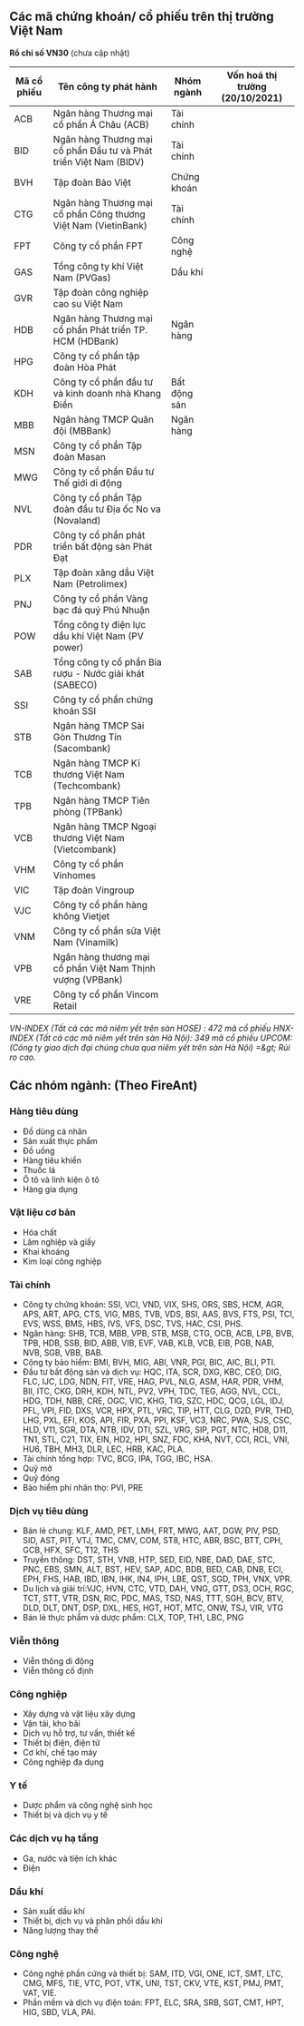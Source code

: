 
## Các mã chứng khoán/ cổ phiếu trên thị trường Việt Nam

**Rổ chỉ số VN30** (chưa cập nhật)

| Mã cổ phiếu | Tên công ty phát hành | Nhóm ngành | Vốn hoá thị trường (20/10/2021) |
| --- | --- | --- | --- |
| ACB | Ngân hàng Thương mại cổ phần Á Châu (ACB) | Tài chính ||
| BID | Ngân hàng Thương mại cổ phần Đầu tư và Phát triển Việt Nam (BIDV) | Tài chính |
| BVH | Tập đoàn Bảo Việt | Chứng khoán |
| CTG | Ngân hàng Thương mại cổ phần Công thương Việt Nam (VietinBank) | Tài chính |
| FPT | Công ty cổ phần FPT | Công nghệ |
| GAS | Tổng công ty khí Việt Nam (PVGas) | Dầu khí |
| GVR | Tập đoàn công nghiệp cao su Việt Nam |
| HDB | Ngân hàng Thương mại cổ phần Phát triển TP. HCM (HDBank) | Ngân hàng |
| HPG | Công ty cổ phần tập đoàn Hòa Phát |
| KDH | Công ty cổ phần đầu tư và kinh doanh nhà Khang Điền | Bất động sản |
| MBB | Ngân hàng TMCP Quân đội (MBBank) | Ngân hàng |
| MSN | Công ty cổ phần Tập đoàn Masan |
| MWG | Công ty cổ phần Đầu tư Thế giới di động |
| NVL | Công ty cổ phần Tập đoàn đầu tư Địa ốc No va (Novaland) |
| PDR | Công ty cổ phần phát triển bất động sản Phát Đạt |
| PLX | Tập đoàn xăng dầu Việt Nam (Petrolimex) |
| PNJ | Công ty cổ phần Vàng bạc đá quý Phú Nhuận |
| POW | Tổng công ty điện lực dầu khí Việt Nam (PV power) |
| SAB | Tổng công ty cổ phần Bia rượu - Nước giải khát (SABECO) |
| SSI | Công ty cổ phần chứng khoán SSI |
| STB | Ngân hàng TMCP Sài Gòn Thương Tín (Sacombank) |
| TCB | Ngân hàng TMCP Kĩ thương Việt Nam (Techcombank) |
| TPB | Ngân hàng TMCP Tiên phòng (TPBank) |
| VCB | Ngân hàng TMCP Ngoại thương Việt Nam (Vietcombank) |
| VHM | Công ty cổ phần Vinhomes |
| VIC | Tập đoàn Vingroup |
| VJC | Công ty cổ phần hàng không Vietjet |
| VNM | Công ty cổ phần sữa Việt Nam (Vinamilk) |
| VPB | Ngân hàng thương mại cổ phần Việt Nam Thịnh vượng (VPBank) |
| VRE | Công ty cổ phần Vincom Retail |

*VN-INDEX (Tất cả các mã niêm yết trên sàn HOSE) : 472 mã cổ phiếu*
*HNX-INDEX (Tất cả các mã niêm yết trên sàn Hà Nội): 349 mã cổ phiếu*
*UPCOM: (Công ty giao dịch đại chúng chưa qua niêm yết trên sàn Hà Nội) =\&gt; Rủi ro cao.*

## Các nhóm ngành: (Theo FireAnt)

### Hàng tiêu dùng
+ Đồ dùng cá nhân
+ Sản xuất thực phẩm
+ Đồ uống
+ Hàng tiêu khiển
+ Thuốc lá
+ Ô tô và linh kiện ô tô
+ Hàng gia dụng

### Vật liệu cơ bản
+ Hóa chất
+ Lâm nghiệp và giấy
+ Khai khoáng
+ Kim loại công nghiệp

### Tài chính
+ Công ty chứng khoán: SSI, VCI, VND, VIX, SHS, ORS, SBS, HCM, AGR, APS, ART, APG, CTS, VIG, MBS, TVB, VDS, BSI, AAS, BVS, FTS, PSI, TCI, EVS, WSS, BMS, HBS, IVS, VFS, DSC, TVS, HAC, CSI, PHS.
+ Ngân hàng: SHB, TCB, MBB, VPB, STB, MSB, CTG, OCB, ACB, LPB, BVB, TPB, HDB, SSB, BID, ABB, VIB, EVF, VAB, KLB, VCB, EIB, PGB, NAB, NVB, SGB, VBB, BAB.
+ Công ty bảo hiểm: BMI, BVH, MIG, ABI, VNR, PGI, BIC, AIC, BLI, PTI.
+ Đầu tư bất động sản và dịch vụ: HQC, ITA, SCR, DXG, KBC, CEO, DIG, FLC, IJC, LDG, NDN, FIT, VRE, HAG, PVL, NLG, ASM, HAR, PDR, VHM, BII, ITC, CKG, DRH, KDH, NTL, PV2, VPH, TDC, TEG, AGG, NVL, CCL, HDG, TDH, NBB, CRE, OGC, VIC, KHG, TIG, SZC, HDC, QCG, LGL, IDJ, PFL, VPI, FID, DXS, VCR, HPX, PTL, VRC, TIP, HTT, CLG, D2D, PVR, THD, LHG, PXL, EFI, KOS, API, FIR, PXA, PPI, KSF, VC3, NRC, PWA, SJS, CSC, HLD, V11, SGR, DTA, NTB, IDV, DTI, SZL, VRG, SIP, PGT, NTC, HD8, D11, TN1, STL, C21, TIX, EIN, HD2, HPI, SNZ, FDC, KHA, NVT, CCI, RCL, VNI, HU6, TBH, MH3, DLR, LEC, HRB, KAC, PLA.
+ Tài chính tổng hợp: TVC, BCG, IPA, TGG, IBC, HSA.
+ Quỹ mở
+ Quỹ đóng
+ Bảo hiểm phí nhân thọ: PVI, PRE

### Dịch vụ tiêu dùng
+ Bán lẻ chung: KLF, AMD, PET, LMH, FRT, MWG, AAT, DGW, PIV, PSD, SID, AST, PIT, VTJ, TMC, CMV, COM, ST8, HTC, ABR, BSC, BTT, CPH, GCB, HFX, SFC, T12, THS
+ Truyền thông: DST, STH, VNB, HTP, SED, EID, NBE, DAD, DAE, STC, PNC, EBS, SMN, ALT, BST, HEV, SAP, ADC, BDB, BED, CAB, DNB, ECI, EPH, FHS, HAB, IBD, IBN, IHK, IN4, IPH, LBE, QST, SGD, TPH, VNX, VPR.
+ Du lịch và giải trí:VJC, HVN, CTC, VTD, DAH, VNG, GTT, DS3, OCH, RGC, TCT, STT, VTR, DSN, RIC, PDC, MAS, TSD, NAS, TTT, SGH, BCV, BTV, DLD, DLT, DNT, DSP, DXL, HES, HGT, HOT, MTC, ONW, TSJ, VIR, VTG
+ Bán lẻ thực phẩm và dược phẩm: CLX, TOP, TH1, LBC, PNG

### Viễn thông
+ Viễn thông di động
+ Viễn thông cố định

### Công nghiệp
+ Xây dựng và vật liệu xây dựng
+ Vận tải, kho bãi
+ Dịch vụ hỗ trợ, tư vấn, thiết kế
+ Thiết bị điện, điện tử
+ Cơ khí, chế tạo máy
+ Công nghiệp đa dụng

### Y tế
+ Dược phẩm và công nghệ sinh học
+ Thiết bị và dịch vụ y tế

### Các dịch vụ hạ tầng
+ Ga, nước và tiện ích khác
+ Điện
### Dầu khí
+ Sản xuất dầu khí
+ Thiết bị, dịch vụ và phân phối dầu khí
+ Năng lượng thay thế
### Công nghệ
+ Công nghệ phần cứng và thiết bị: SAM, ITD, VGI, ONE, ICT, SMT, LTC, CMG, MFS, TIE, VTC, POT, VTK, UNI, TST, CKV, VTE, KST, PMJ, PMT, VAT, VIE.
+ Phần mềm và dịch vụ điện toán: FPT, ELC, SRA, SRB, SGT, CMT, HPT, HIG, SBD, VLA, PAI.

